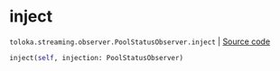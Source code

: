 # inject
`toloka.streaming.observer.PoolStatusObserver.inject` | [Source code](https://github.com/Toloka/toloka-kit/blob/v1.2.3/src/streaming/observer.py#L198)

```python
inject(self, injection: PoolStatusObserver)
```

